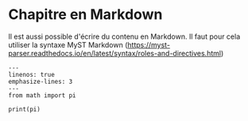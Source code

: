 # Chapitre en Markdown

Il est aussi possible d'écrire du contenu en Markdown. Il faut pour cela
utiliser la syntaxe MyST Markdown
(https://myst-parser.readthedocs.io/en/latest/syntax/roles-and-directives.html)

```{code-block} python
---
linenos: true
emphasize-lines: 3
---
from math import pi

print(pi)
```

